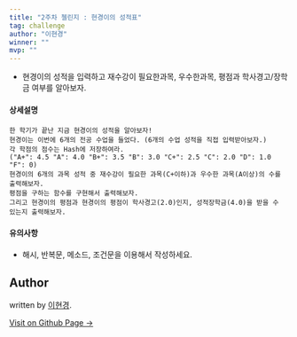 ```yaml
---
title: "2주차 첼린지 : 현경이의 성적표"
tag: challenge
author: "이현경"
winner: ""
mvp: ""
---
```


* 현경이의 성적을 입력하고 재수강이 필요한과목, 우수한과목, 평점과 학사경고/장학금 여부를 알아보자.

#### 상세설명

```
한 학기가 끝난 지금 현경이의 성적을 알아보자!
현경이는 이번에 6개의 전공 수업을 들었다. (6개의 수업 성적을 직접 입력받아보자.)
각 학점의 점수는 Hash에 저장하여라.
("A+": 4.5 "A": 4.0 "B+": 3.5 "B": 3.0 "C+": 2.5 "C": 2.0 "D": 1.0 "F": 0)
현경이의 6개의 과목 성적 중 재수강이 필요한 과목(C+이하)과 우수한 과목(A이상)의 수를 출력해보자.
평점을 구하는 함수를 구현해서 출력해보자.
그리고 현경이의 평점과 현경이의 평점이 학사경고(2.0)인지, 성적장학금(4.0)을 받을 수 있는지 출력해보자.
```
#### 유의사항
- 해시, 반복문, 메소드, 조건문을 이용해서 작성하세요.


## Author

written by [이현경](https://hyunkyung12.github.io).

<a href="https://hyunkyung12.github.io" target="_blank" class="btn btn-black"><i class="fa fa-github fa-lg"></i> Visit on Github Page &rarr;</a>
